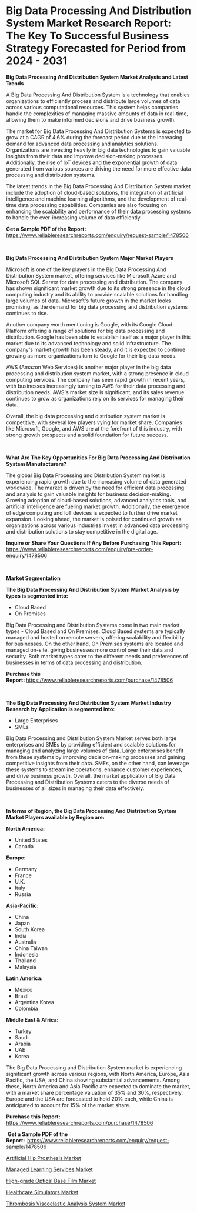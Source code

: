 <p><h1>Big Data Processing And Distribution System Market Research Report: The Key To Successful Business Strategy Forecasted for Period from 2024 - 2031</h1></p><p><strong>Big Data Processing And Distribution System Market Analysis and Latest Trends</strong></p>
<p><p>A Big Data Processing And Distribution System is a technology that enables organizations to efficiently process and distribute large volumes of data across various computational resources. This system helps companies handle the complexities of managing massive amounts of data in real-time, allowing them to make informed decisions and drive business growth.</p><p>The market for Big Data Processing And Distribution Systems is expected to grow at a CAGR of 4.6% during the forecast period due to the increasing demand for advanced data processing and analytics solutions. Organizations are investing heavily in big data technologies to gain valuable insights from their data and improve decision-making processes. Additionally, the rise of IoT devices and the exponential growth of data generated from various sources are driving the need for more effective data processing and distribution systems.</p><p>The latest trends in the Big Data Processing And Distribution System market include the adoption of cloud-based solutions, the integration of artificial intelligence and machine learning algorithms, and the development of real-time data processing capabilities. Companies are also focusing on enhancing the scalability and performance of their data processing systems to handle the ever-increasing volume of data efficiently.</p></p>
<p><strong>Get a Sample PDF of the Report:&nbsp;</strong> <a href="https://www.reliableresearchreports.com/enquiry/request-sample/1478506">https://www.reliableresearchreports.com/enquiry/request-sample/1478506</a></p>
<p>&nbsp;</p>
<p><strong>Big Data Processing And Distribution System Major Market Players</strong></p>
<p><p>Microsoft is one of the key players in the Big Data Processing And Distribution System market, offering services like Microsoft Azure and Microsoft SQL Server for data processing and distribution. The company has shown significant market growth due to its strong presence in the cloud computing industry and its ability to provide scalable solutions for handling large volumes of data. Microsoft's future growth in the market looks promising, as the demand for big data processing and distribution systems continues to rise.</p><p>Another company worth mentioning is Google, with its Google Cloud Platform offering a range of solutions for big data processing and distribution. Google has been able to establish itself as a major player in this market due to its advanced technology and solid infrastructure. The company's market growth has been steady, and it is expected to continue growing as more organizations turn to Google for their big data needs.</p><p>AWS (Amazon Web Services) is another major player in the big data processing and distribution system market, with a strong presence in cloud computing services. The company has seen rapid growth in recent years, with businesses increasingly turning to AWS for their data processing and distribution needs. AWS's market size is significant, and its sales revenue continues to grow as organizations rely on its services for managing their data.</p><p>Overall, the big data processing and distribution system market is competitive, with several key players vying for market share. Companies like Microsoft, Google, and AWS are at the forefront of this industry, with strong growth prospects and a solid foundation for future success.</p></p>
<p>&nbsp;</p>
<p><strong>What Are The Key Opportunities For Big Data Processing And Distribution System Manufacturers?</strong></p>
<p><p>The global Big Data Processing and Distribution System market is experiencing rapid growth due to the increasing volume of data generated worldwide. The market is driven by the need for efficient data processing and analysis to gain valuable insights for business decision-making. Growing adoption of cloud-based solutions, advanced analytics tools, and artificial intelligence are fueling market growth. Additionally, the emergence of edge computing and IoT devices is expected to further drive market expansion. Looking ahead, the market is poised for continued growth as organizations across various industries invest in advanced data processing and distribution solutions to stay competitive in the digital age.</p></p>
<p><strong>Inquire or Share Your Questions If Any Before Purchasing This Report:</strong> <a href="https://www.reliableresearchreports.com/enquiry/pre-order-enquiry/1478506">https://www.reliableresearchreports.com/enquiry/pre-order-enquiry/1478506</a></p>
<p>&nbsp;</p>
<p><strong>Market Segmentation</strong></p>
<p><strong>The Big Data Processing And Distribution System Market Analysis by types is segmented into:</strong></p>
<p><ul><li>Cloud Based</li><li>On Premises</li></ul></p>
<p><p>Big Data Processing and Distribution Systems come in two main market types - Cloud Based and On Premises. Cloud Based systems are typically managed and hosted on remote servers, offering scalability and flexibility for businesses. On the other hand, On Premises systems are located and managed on-site, giving businesses more control over their data and security. Both market types cater to the different needs and preferences of businesses in terms of data processing and distribution.</p></p>
<p><strong>Purchase this Report:&nbsp;</strong><a href="https://www.reliableresearchreports.com/purchase/1478506">https://www.reliableresearchreports.com/purchase/1478506</a></p>
<p>&nbsp;</p>
<p><strong>The Big Data Processing And Distribution System Market Industry Research by Application is segmented into:</strong></p>
<p><ul><li>Large Enterprises</li><li>SMEs</li></ul></p>
<p><p>Big Data Processing and Distribution System Market serves both large enterprises and SMEs by providing efficient and scalable solutions for managing and analyzing large volumes of data. Large enterprises benefit from these systems by improving decision-making processes and gaining competitive insights from their data. SMEs, on the other hand, can leverage these systems to streamline operations, enhance customer experiences, and drive business growth. Overall, the market application of Big Data Processing and Distribution Systems caters to the diverse needs of businesses of all sizes in managing their data effectively.</p></p>
<p>&nbsp;</p>
<p><strong>In terms of Region, the Big Data Processing And Distribution System Market Players available by Region are:</strong></p>
<p>
    <p> <strong> North America: </strong>
        <ul>
            <li>United States</li>
            <li>Canada</li>
        </ul>
        </p> 
    <p> <strong> Europe: </strong>
        <ul>
            <li>Germany</li>
            <li>France</li>
            <li>U.K.</li>
            <li>Italy</li>
            <li>Russia</li>
        </ul>
        </p> 
    <p> <strong> Asia-Pacific: </strong>
        <ul>
            <li>China</li>
            <li>Japan</li>
            <li>South Korea</li>
            <li>India</li>
            <li>Australia</li>
            <li>China Taiwan</li>
            <li>Indonesia</li>
            <li>Thailand</li>
            <li>Malaysia</li>
        </ul>
        </p> 
    <p> <strong> Latin America: </strong>
        <ul>
            <li>Mexico</li>
            <li>Brazil</li>
            <li>Argentina Korea</li>
            <li>Colombia</li>
        </ul>
        </p> 
    <p> <strong> Middle East & Africa: </strong>
        <ul>
            <li>Turkey</li>
            <li>Saudi</li>
            <li>Arabia</li>
            <li>UAE</li>
            <li>Korea</li>
        </ul>
    </p>
    </p>
<p><p>The Big Data Processing and Distribution System market is experiencing significant growth across various regions, with North America, Europe, Asia Pacific, the USA, and China showing substantial advancements. Among these, North America and Asia Pacific are expected to dominate the market, with a market share percentage valuation of 35% and 30%, respectively. Europe and the USA are forecasted to hold 20% each, while China is anticipated to account for 15% of the market share.</p></p>
<p><strong>Purchase this Report: </strong><a href="https://www.reliableresearchreports.com/purchase/1478506">https://www.reliableresearchreports.com/purchase/1478506</a></p>
<p>&nbsp;<strong>Get a Sample PDF of the Report:&nbsp;&nbsp;</strong><a href="https://www.reliableresearchreports.com/enquiry/request-sample/1478506">https://www.reliableresearchreports.com/enquiry/request-sample/1478506</a></p>
<p><strong></strong></p>
<p><p><a href="https://medium.com/@brayanborer_28299/artificial-hip-prosthesis-market-comprehensive-assessment-by-type-application-and-geography-62475ae71fcc">Artificial Hip Prosthesis Market</a></p><p><a href="https://github.com/NorbertYates/Market-Research-Report-List-3/blob/main/managed-learning-services-market.md">Managed Learning Services Market</a></p><p><a href="https://github.com/nancykennedykellievqfqt2/Market-Research-Report-List-1/blob/main/high-grade-optical-base-film-market.md">High-grade Optical Base Film Market</a></p><p><a href="https://medium.com/@brayanborer_28299/healthcare-simulators-market-size-cagr-trends-2024-2030-cf19c452b757">Healthcare Simulators Market</a></p><p><a href="https://medium.com/p/bffccfa09d75/edit">Thrombosis Viscoelastic Analysis System Market</a></p></p>